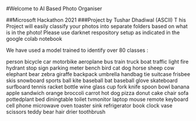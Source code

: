 #Welcome to AI Based Photo Organiser

##Microsoft Hackathon 2021
###Project by Tushar Dhadiwal (ASCII)
T
his Project will easily classify your photos into separate folders based on what is in the photo!
Please use darknet respository setup as indicated in the google colab notebook

We have used a model trained to identify over 80 classes :

person bicycle car motorbike aeroplane bus train truck boat traffic light fire hydrant stop sign parking meter bench bird cat dog horse sheep cow elephant bear zebra giraffe backpack umbrella handbag tie suitcase frisbee skis snowboard sports ball kite baseball bat baseball glove skateboard surfboard tennis racket bottle wine glass cup fork knife spoon bowl banana apple sandwich orange broccoli carrot hot dog pizza donut cake chair sofa pottedplant bed diningtable toilet tvmonitor laptop mouse remote keyboard cell phone microwave oven toaster sink refrigerator book clock vase scissors teddy bear hair drier toothbrush
